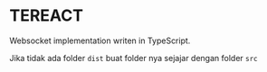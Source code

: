 # TEREACT
Websocket implementation writen in TypeScript.

Jika tidak ada folder `dist` buat folder nya sejajar dengan 
folder `src` 
